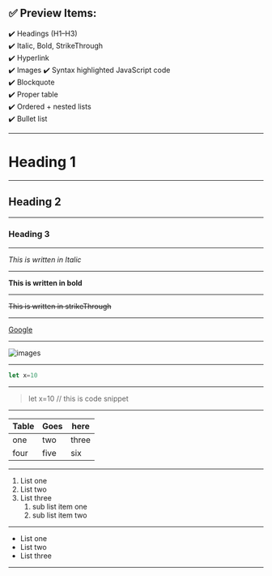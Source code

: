 ## ✅ Preview Items:
✔️ Headings (H1–H3)  
✔️ Italic, Bold, StrikeThrough  
✔️ Hyperlink  
✔️ Images 
✔️ Syntax highlighted JavaScript code  
✔️ Blockquote  
✔️ Proper table  
✔️ Ordered + nested lists  
✔️ Bullet list 

---

# Heading 1
---

## Heading 2
---

### Heading 3
---

_This is written in Italic_
***

**This is written in bold**
***

~~This is written in strikeThrough~~
***

[Google](https://google.com "title") 
***

![images](https://images.pexels.com/photos/8721322/pexels-photo-8721322.jpeg)
***

```javascript
let x=10
```
***

>let x=10 // this is code snippet
***

|Table|Goes|here|
|---|---|---|
|one|two|three|
|four|five|six|
***

1. List one
2. List two
3. List three
    1. sub list item one
    2. sub list item two

***

- List one
- List two
- List three
***


